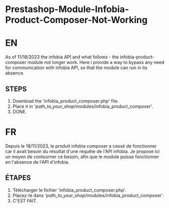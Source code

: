 # Prestashop-Module-Infobia-Product-Composer-Not-Working
# EN
As of 11/18/2023 the infobia API and what follows - the infobia-product-composer module not longer work. Here i provide a way to bypass any need for communication with infobia API, so that the module can run in its absence.

## STEPS
1. Download the 'infobia_product_composer.php' file.
2. Place it in '_path_to_your_shop_/modules/infobia_product_composer'.
3. DONE.

# FR
Depuis le 18/11/2023, le produit infobia composer a cessé de fonctionner car il avait besoin du résultat d'une requête de l'API infobia. Je propose ici un moyen de contourner ce besoin, afin que le module puisse fonctionner en l'absence de l'API d'infobia.

## ÉTAPES
1. Télécharger le fichier 'infobia_product_composer.php'.
2. Placez-le dans '_path_to_your_shop_/modules/infobia_product_composer'.
3. C'EST FAIT.

